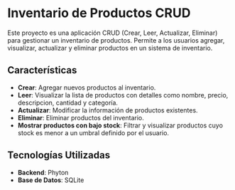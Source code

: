 # Inventario de Productos CRUD

Este proyecto es una aplicación CRUD (Crear, Leer, Actualizar, Eliminar) para gestionar un inventario de productos. Permite a los usuarios agregar, visualizar, actualizar y eliminar productos en un sistema de inventario.

## Características

- **Crear**: Agregar nuevos productos al inventario.
- **Leer**: Visualizar la lista de productos con detalles como nombre, precio, descripcion, cantidad y categoría.
- **Actualizar**: Modificar la información de productos existentes.
- **Eliminar**: Eliminar productos del inventario.
- **Mostrar productos con bajo stock**: Filtrar y visualizar productos cuyo stock es menor a un umbral definido por el usuario.

## Tecnologías Utilizadas

- **Backend**: Phyton
- **Base de Datos**: SQLite

